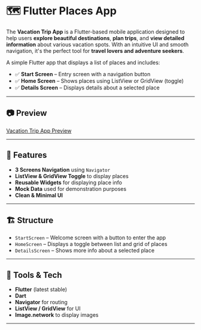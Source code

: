 # 🗺️ Flutter Places App

The **Vacation Trip App** is a Flutter-based mobile application designed to help users **explore beautiful destinations**, **plan trips**, and **view detailed information** about various vacation spots. With an intuitive UI and smooth navigation, it's the perfect tool for **travel lovers and adventure seekers**.

A simple Flutter app that displays a list of places and includes:

- ✅ **Start Screen** – Entry screen with a navigation button  
- ✅ **Home Screen** – Shows places using ListView or GridView (toggle)  
- ✅ **Details Screen** – Displays details about a selected place

---

## 📷 Preview

[Vacation Trip App Preview](https://drive.google.com/drive/folders/17mvRN-v9puwryfpPWDVHov5Yfi2iZy1E)

---

## 📱 Features

- **3 Screens Navigation** using `Navigator`  
- **ListView & GridView Toggle** to display places  
- **Reusable Widgets** for displaying place info  
- **Mock Data** used for demonstration purposes  
- **Clean & Minimal UI**

---

## 🏗️ Structure

- `StartScreen` – Welcome screen with a button to enter the app  
- `HomeScreen` – Displays a toggle between list and grid of places  
- `DetailsScreen` – Shows more info about a selected place  

---

## 🔧 Tools & Tech

- **Flutter** (latest stable)  
- **Dart**  
- **Navigator** for routing  
- **ListView / GridView** for UI  
- **Image.network** to display images

---
